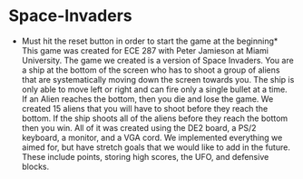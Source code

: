# Space-Invaders
* Must hit the reset button in order to start the game at the beginning*
This game was created for ECE 287 with Peter Jamieson at Miami University. The game we created is a version of Space Invaders. You are a ship at the bottom of the screen who has to shoot a group of aliens that are systematically moving down the screen towards you. The ship is only able to move left or right and can fire only a single bullet at a time. If an Alien reaches the bottom, then you die and lose the game. We created 15 aliens that you will have to shoot before they reach the bottom. If the ship shoots all of the aliens before they reach the bottom then you win. All of it was created using the DE2 board, a PS/2 keyboard, a monitor, and a VGA cord. We implemented everything we aimed for, but have stretch goals that we would like to add in the future. These include points, storing high scores, the UFO, and defensive blocks.

